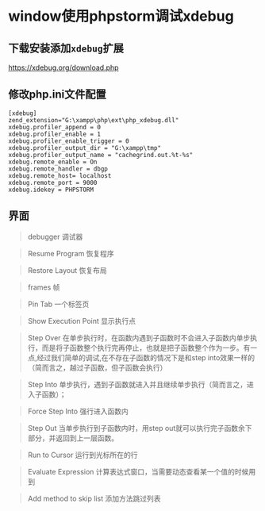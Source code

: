 # window使用phpstorm调试xdebug

## 下载安装添加`xdebug`扩展

<a target="_blank" href="https://xdebug.org/download.php">https://xdebug.org/download.php</a>

## 修改php.ini文件配置
```
[xdebug]
zend_extension="G:\xampp\php\ext\php_xdebug.dll"
xdebug.profiler_append = 0 
xdebug.profiler_enable = 1 
xdebug.profiler_enable_trigger = 0 
xdebug.profiler_output_dir = "G:\xampp\tmp"
xdebug.profiler_output_name = "cachegrind.out.%t-%s"
xdebug.remote_enable = On 
xdebug.remote_handler = dbgp  
xdebug.remote_host= localhost  
xdebug.remote_port = 9000 
xdebug.idekey = PHPSTORM
```

## 界面

>debugger 调试器

>Resume Program 恢复程序

>Restore Layout 恢复布局

>frames 帧

>Pin Tab 一个标签页

>Show Execution Point 显示执行点

>Step Over 在单步执行时，在函数内遇到子函数时不会进入子函数内单步执行，而是将子函数整个执行完再停止，也就是把子函数整个作为一步。有一点,经过我们简单的调试,在不存在子函数的情况下是和step into效果一样的（简而言之，越过子函数，但子函数会执行）

>Step Into 单步执行，遇到子函数就进入并且继续单步执行（简而言之，进入子函数）；

>Force Step Into 强行进入函数内

>Step Out 当单步执行到子函数内时，用step out就可以执行完子函数余下部分，并返回到上一层函数。

>Run to Cursor 运行到光标所在的行

>Evaluate Expression 计算表达式窗口，当需要动态查看某一个值的时候用到

>Add method to skip list 添加方法跳过列表

